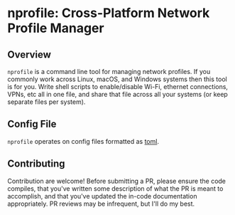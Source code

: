 # nprofile: Cross-Platform Network Profile Manager

## Overview

`nprofile` is a command line tool for managing network profiles.
If you commonly work across Linux, macOS, and Windows systems then this tool is for you.
Write shell scripts to enable/disable Wi-Fi, ethernet connections, VPNs, etc all in one file, and share that file across all your systems (or keep separate files per system).

## Config File

`nprofile` operates on config files formatted as [toml](https://toml.io/).

## Contributing

Contribution are welcome! Before submitting a PR, please ensure the code compiles, that you've written some description of what the PR is meant to accomplish,
and that you've updated the in-code documentation appropriately. PR reviews may be infrequent, but I'll do my best.
